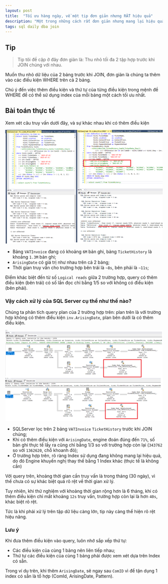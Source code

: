 ```yaml
---
layout: post
title:  "Tối ưu hàng ngày, về một tip đơn giản nhưng RẤT hiệu quả"
description: "Một trong những cách rất đơn giản nhưng mang lại hiệu quả lớn khi tối ưu JOIN query"
tags: sql daily dba join
---
```


## Tip

> Tip tôi đề cập ở đây đơn giản là: Thu nhỏ tối đa 2 tập hợp trước khi JOIN chúng với nhau.

Muốn thu nhỏ dữ liệu của 2 bảng trước khi JOIN, đơn giản là chúng ta thêm vào các điều kiện WHERE trên cả 2 bảng. 

Chú ý đến việc thêm điều kiện và thứ tự của từng điều kiện trong mệnh đề WHERE để có thể sử dụng index của mỗi bảng một cách tối ưu nhất.

## Bài toán thực tế

Xem xét câu truy vấn dưới đây, và sự khác nhau khi có thêm điều kiện

![image](/assets/images/sqlperf-12-1.png)

* Bảng ```VATInvoice``` đang có khoảng ``6M`` bản ghi, bảng ```TicketHistory``` là khoảng ``1.3M`` bản ghi;
* ```ArisingDate``` có giá trị như nhau trên cả 2 bảng;
* Thời gian truy vấn cho trường hợp bên trái là ``~8s``, bên phải là ``~11s``;

Điểm khác biệt đến từ số ``Logical reads`` giữa 2 trường hợp, query có thêm điều kiện (bên trái) có số lần đọc chỉ bằng 1/5 so với không có điều kiện (bên phải).

### Vậy cách xử lý của SQL Server cụ thể như thế nào?

Chúng ta phân tích query plan của 2 trường hợp trên: plan trên là với trường hợp không có thêm điều kiện ``inv.ArisingDate``, plan bên dưới là có thêm điều kiện.

![image](/assets/images/sqlperf-12-2.png)

* SQLServer lọc trên 2 bảng ``VATInvoice`` ``TicketHistory`` trước khi JOIN chúng;
* Khi có thêm điều kiện với ``ArisingDate``, engine đoán đúng đến ``71%``, số bản ghi thực tế lấy ra cũng chỉ bằng 1/3 so với trường hợp còn lại (``343762`` so với ``1362620``, chỗ khoanh đỏ);
* Ở trường hợp trên, rõ ràng Index sử dụng đang không mang lại hiệu quả, do đó Engine khuyến nghị thay thế bằng 1 Index khác (thực tế là không cần)

Với query trên, khoảng thời gian cần truy vấn là trong tháng (30 ngày), vì thế chưa có sự khác biệt quá rõ rệt về thời gian xử lý.

Tuy nhiên, khi thử nghiệm với khoảng thời gian rộng hơn là 6 tháng, khi có thêm điều kiện chỉ mất khoảng ``12s`` truy vấn, trường hợp còn lại là hơn ``40s``, khác biệt rõ rệt.

Tức là khi phải xử lý trên tập dữ liệu càng lớn, tip này càng thể hiện rõ rệt hiệu năng.

### Lưu ý

Khi đưa thêm điều kiện vào query, luôn nhớ sắp xếp thứ tự:

* Các điều kiện của cùng 1 bảng nên liên tiếp nhau;
* Thứ tự các điều kiện của cùng 1 bảng phải được xem xét dựa trên Index có sẵn.

Trong ví dụ trên, khi thêm ``ArisingDate``, sẽ ngay sau ``ComID`` vì để tận dụng 1 index có sẵn là tổ hợp (ComId, ArisingDate, Pattern).
